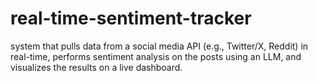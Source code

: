 # real-time-sentiment-tracker
 system that pulls data from a social media API (e.g., Twitter/X, Reddit) in real-time, performs sentiment analysis on the posts using an LLM, and visualizes the results on a live dashboard.
